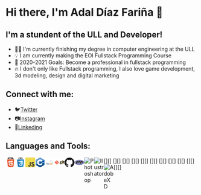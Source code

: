 # Hi there, I'm Adal Díaz Fariña 👋

## I'm a stundent of the ULL and Developer!

- 👨‍💻 I'm currently finishing my degree in computer engineering at the ULL
- 💡 I am currently making the EOI Fullstack Programming Course
- 🥅 2020-2021 Goals: Become a professional in fullstack programming
- 🔥 I don't only like Fullstack programming, I also love game development, 3d modeling, design and digital marketing

## Connect with me:
- 🐦[Twitter](https://twitter.com/Adaldiaz99) 
- 📷[Instagram](https://www.instagram.com/adaldiaz99/)
- 💼[Linkeding](https://www.linkedin.com/in/adal-diaz-fari%C3%B1a-56748a18b/)

## Languages and Tools:

[<img align="left" alt="HTML5" width="26px" src="https://raw.githubusercontent.com/github/explore/80688e429a7d4ef2fca1e82350fe8e3517d3494d/topics/html/html.png" />][]
[<img align="left" alt="CSS3" width="26px" src="https://raw.githubusercontent.com/github/explore/80688e429a7d4ef2fca1e82350fe8e3517d3494d/topics/css/css.png" />][]
[<img align="left" alt="JavaScript" width="26px" src="https://raw.githubusercontent.com/github/explore/80688e429a7d4ef2fca1e82350fe8e3517d3494d/topics/javascript/javascript.png" />][]
[<img align="left" alt="C++" width="26px" src="https://raw.githubusercontent.com/github/explore/80688e429a7d4ef2fca1e82350fe8e3517d3494d/topics/cpp/cpp.png" />][]
[<img align="left" alt="MySQL" width="26px" src="https://raw.githubusercontent.com/github/explore/80688e429a7d4ef2fca1e82350fe8e3517d3494d/topics/mysql/mysql.png" />][]
[<img align="left" alt="Git" width="26px" src="https://raw.githubusercontent.com/github/explore/80688e429a7d4ef2fca1e82350fe8e3517d3494d/topics/git/git.png" />][]
[<img align="left" alt="GitHub" width="26px" src="https://raw.githubusercontent.com/github/explore/78df643247d429f6cc873026c0622819ad797942/topics/github/github.png" />][]
[<img align="left" alt="PhP" width="26px" src="https://raw.githubusercontent.com/github/explore/ccc16358ac4530c6a69b1b80c7223cd2744dea83/topics/php/php.png" />][]
[<img align="left" alt="Photoshop" width="26px" src="https://seeklogo.com/images/P/photoshop-cs6-logo-E67E1EDDE0-seeklogo.com.png" />][]
[<img align="left" alt="Ilustrator" width="26px" src="https://logodownload.org/wp-content/uploads/2017/04/adobe-Illustrator-logo-1.png" />][]
[<img align="left" alt="AdobeXD" width="26px" src="https://upload.wikimedia.org/wikipedia/commons/thumb/d/dc/Adobe_Experience_Design_logo.svg/512px-Adobe_Experience_Design_logo.svg.png" />][]





